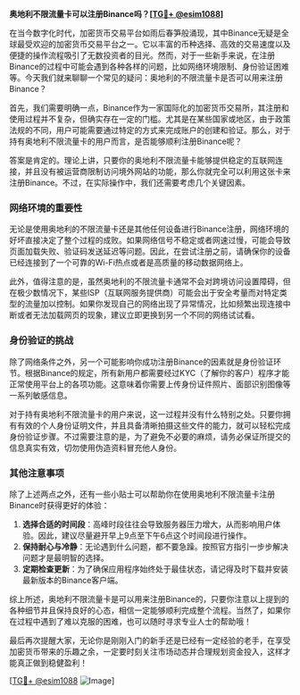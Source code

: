 **奥地利不限流量卡可以注册Binance吗？[[TG💪+ @esim1088](https://t.me/s/esim1088)]**

在当今数字化时代，加密货币交易平台如雨后春笋般涌现，其中Binance无疑是全球最受欢迎的加密货币交易平台之一。它以丰富的币种选择、高效的交易速度以及便捷的操作流程吸引了无数投资者的目光。然而，对于一些新手来说，在注册Binance的过程中可能会遇到各种各样的问题，比如网络环境限制、身份验证困难等。今天我们就来聊聊一个常见的疑问：奥地利的不限流量卡是否可以用来注册Binance？

首先，我们需要明确一点，Binance作为一家国际化的加密货币交易所，其注册和使用过程并不复杂，但确实存在一定的门槛。尤其是在某些国家或地区，由于政策法规的不同，用户可能需要通过特定的方式来完成账户的创建和验证。那么，对于持有奥地利不限流量卡的用户而言，是否能够顺利注册Binance呢？

答案是肯定的。理论上讲，只要你的奥地利不限流量卡能够提供稳定的互联网连接，并且没有被运营商限制访问境外网站的功能，那么你就完全可以利用这张卡来注册Binance。不过，在实际操作中，我们还需要考虑几个关键因素。

### 网络环境的重要性

无论是使用奥地利的不限流量卡还是其他任何设备进行Binance注册，网络环境的好坏直接决定了整个过程的成败。如果网络信号不稳定或者网速过慢，可能会导致页面加载失败、验证码发送延迟等问题。因此，在尝试注册之前，请确保你的设备已经连接到了一个可靠的Wi-Fi热点或者是高质量的移动数据网络上。

此外，值得注意的是，虽然奥地利的不限流量卡通常不会对跨境访问设置障碍，但在极少数情况下，某些ISP（互联网服务提供商）可能会出于安全考量而对特定类型的流量加以控制。如果你发现自己的网络出现了异常情况，比如频繁出现连接中断或者无法加载网页的现象，建议立即更换到另一个不同的网络试试看。

### 身份验证的挑战

除了网络条件之外，另一个可能影响你成功注册Binance的因素就是身份验证环节。根据Binance的规定，所有新用户都需要经过KYC（了解你的客户）程序才能正常使用平台上的各项功能。这意味着你需要上传身份证件照片、面部识别图像等一系列敏感信息。

对于持有奥地利不限流量卡的用户来说，这一过程并没有什么特别之处。只要你拥有有效的个人身份证明文件，并且具备清晰拍摄这些文件的能力，就可以轻松完成身份验证步骤。不过需要注意的是，为了避免不必要的麻烦，请务必保证所提交的信息真实有效，切勿使用伪造资料冒充他人身份。

### 其他注意事项

除了上述两点之外，还有一些小贴士可以帮助你在使用奥地利不限流量卡注册Binance时获得更好的体验：

1. **选择合适的时间段**：高峰时段往往会导致服务器压力增大，从而影响用户体验。因此，建议尽量避开早上9点至下午6点这个时间段进行操作。
2. **保持耐心与冷静**：无论遇到什么问题，都不要急躁。按照官方指引一步步解决问题才是最明智的选择。
3. **定期检查更新**：为了确保应用程序始终处于最佳状态，请记得及时下载并安装最新版本的Binance客户端。

综上所述，奥地利不限流量卡是可以用来注册Binance的，只要你注意以上提到的各种细节并且保持良好的心态，相信一定能够顺利完成整个流程。当然了，如果你在过程中遇到了难以克服的困难，也可以随时寻求专业人士的帮助哦！

最后再次提醒大家，无论你是刚刚入门的新手还是已经有一定经验的老手，在享受加密货币带来的乐趣之余，一定要时刻关注市场动态并合理规划资金投入，这样才能真正做到稳健盈利！

[[TG💪+ @esim1088](https://t.me/s/esim1088) ![Image](https://i.postimg.cc/4NQfJmqS/Snipaste-2025-05-13-00-14-12.png)]